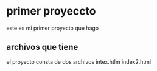 # primer proyeccto
 este es mi primer proyecto que hago 
 ## archivos que tiene 
 el proyecto consta de dos archivos
 intex.htlm
 index2.html